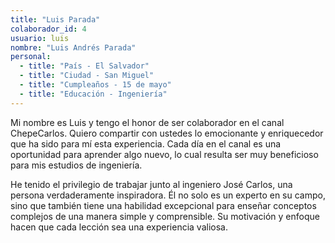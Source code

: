 ```yaml
---
title: "Luis Parada"
colaborador_id: 4
usuario: luis
nombre: "Luis Andrés Parada"
personal:
  - title: "País - El Salvador"
  - title: "Ciudad - San Miguel"
  - title: "Cumpleaños - 15 de mayo"
  - title: "Educación - Ingeniería"
---
```

  Mi nombre es Luis y tengo el honor de ser colaborador en el canal ChepeCarlos. Quiero compartir con ustedes lo emocionante y enriquecedor que ha sido    para mí esta experiencia. Cada día en el canal es una oportunidad para aprender algo nuevo, lo cual resulta ser muy beneficioso para mis estudios de     ingeniería.

  He tenido el privilegio de trabajar junto al ingeniero José Carlos, una persona verdaderamente inspiradora. Él no solo es un experto en su campo,        sino que también tiene una habilidad excepcional para enseñar conceptos complejos de una manera simple y comprensible. Su motivación y enfoque hacen     que cada lección sea una experiencia valiosa.



